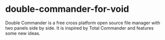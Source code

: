 # double-commander-for-void
Double Commander is a free cross platform open source file manager with two panels side by side. It is inspired by Total Commander and features some new ideas.
